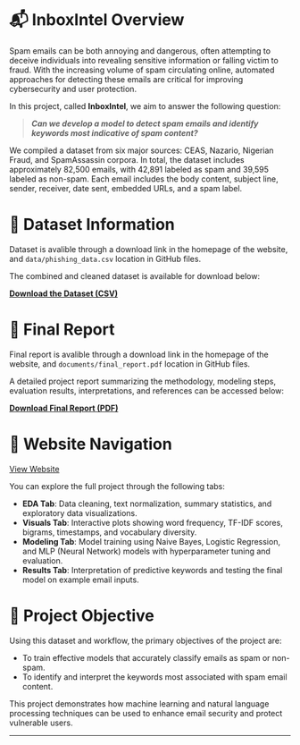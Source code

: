 # 📬 InboxIntel Overview

Spam emails can be both annoying and dangerous, often attempting to deceive individuals into revealing sensitive information or falling victim to fraud. With the increasing volume of spam circulating online, automated approaches for detecting these emails are critical for improving cybersecurity and user protection.

In this project, called **InboxIntel**, we aim to answer the following question:

> ***Can we develop a model to detect spam emails and identify keywords most indicative of spam content?***

We compiled a dataset from six major sources: CEAS, Nazario, Nigerian Fraud, and SpamAssassin corpora. In total, the dataset includes approximately 82,500 emails, with 42,891 labeled as spam and 39,595 labeled as non-spam. Each email includes the body content, subject line, sender, receiver, date sent, embedded URLs, and a spam label.


# 📂 Dataset Information

Dataset is avalible through a download link in the homepage of the website, and `data/phishing_data.csv` location in GitHub files. 

The combined and cleaned dataset is available for download below:

[**Download the Dataset (CSV)**](data/phishing_data.csv)


# 📝 Final Report

Final report is avalible through a download link in the homepage of the website, and `documents/final_report.pdf` location in GitHub files. 

A detailed project report summarizing the methodology, modeling steps, evaluation results, interpretations, and references can be accessed below:

[**Download Final Report (PDF)**](documents/final_report.pdf)


# 🧭 Website Navigation

[View Website](https://afraad.github.io/spam_email_detection/)

You can explore the full project through the following tabs:

- **EDA Tab**: Data cleaning, text normalization, summary statistics, and exploratory data visualizations.
- **Visuals Tab**: Interactive plots showing word frequency, TF-IDF scores, bigrams, timestamps, and vocabulary diversity.
- **Modeling Tab**: Model training using Naive Bayes, Logistic Regression, and MLP (Neural Network) models with hyperparameter tuning and evaluation.
- **Results Tab**: Interpretation of predictive keywords and testing the final model on example email inputs.


# 🎯 Project Objective

Using this dataset and workflow, the primary objectives of the project are:

- To train effective models that accurately classify emails as spam or non-spam.
- To identify and interpret the keywords most associated with spam email content.

This project demonstrates how machine learning and natural language processing techniques can be used to enhance email security and protect vulnerable users.

---
